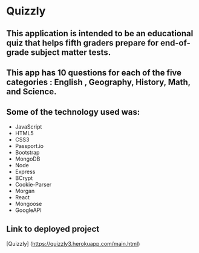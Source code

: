 # Quizzly

## This application is intended to be an educational quiz that helps fifth graders prepare for end-of-grade subject matter tests. 

## This app has 10 questions for each of the five categories : English , Geography, History, Math, and Science.

## Some of the technology used was:

* JavaScript
* HTML5
* CSS3
* Passport.io
* Bootstrap
* MongoDB
* Node
* Express
* BCrypt
* Cookie-Parser
* Morgan
* React
* Mongoose
* GoogleAPI

## Link to deployed project

[Quizzly] (https://quizzly3.herokuapp.com/main.html)



